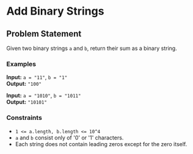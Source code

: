 # Add Binary Strings

## Problem Statement
Given two binary strings `a` and `b`, return their sum as a binary string.

### Examples
**Input:** `a = "11"`, `b = "1"`  
**Output:** `"100"`

**Input:** `a = "1010"`, `b = "1011"`  
**Output:** `"10101"`

### Constraints
- `1 <= a.length, b.length <= 10^4`
- `a` and `b` consist only of '0' or '1' characters.
- Each string does not contain leading zeros except for the zero itself.

